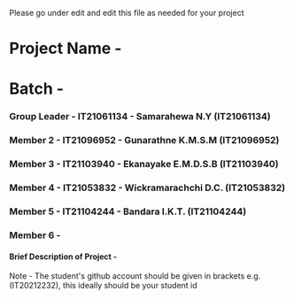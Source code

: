 Please go under edit and edit this file as needed for your project

# Project Name - 
# Batch - 
### Group Leader - IT21061134 - Samarahewa N.Y (IT21061134)
### Member 2 - IT21096952 - Gunarathne K.M.S.M (IT21096952)
### Member 3 - IT21103940 - Ekanayake E.M.D.S.B (IT21103940)
### Member 4 - IT21053832 - Wickramarachchi D.C. (IT21053832)
### Member 5 - IT21104244 - Bandara I.K.T. (IT21104244)
### Member 6 - 

#### Brief Description of Project - 

Note - The student's github account should be given in brackets e.g. (IT20212232), this ideally should be your student id 

